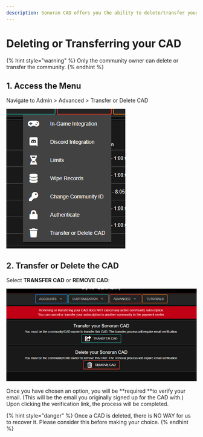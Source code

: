 ```yaml
---
description: Sonoran CAD offers you the ability to delete/transfer your current CAD.
---
```


# Deleting or Transferring your CAD

{% hint style="warning" %}
Only the community owner can delete or transfer the community.
{% endhint %}

## 1. Access the Menu

Navigate to  Admin > Advanced > Transfer or Delete CAD

![Advanced Dropdown Menu](<../../.gitbook/assets/3 (1) (1) (1) (1).png>)

## &#x20; 2. Transfer or Delete the CAD                  &#x20;

Select **TRANSFER CAD** or **REMOVE CAD**:

![Transfer or Remove CAD options](<../../.gitbook/assets/4 (2) (1) (1).png>)

Once you have chosen an option, you will be **required **to verify your email. (This will be the email you originally signed up for the CAD with.) Upon clicking the verification link, the process will be completed.

{% hint style="danger" %}
Once a CAD is deleted, there is NO WAY for us to recover it. Please consider this before making your choice.
{% endhint %}
